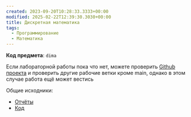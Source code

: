 ```yaml
---
created: 2023-09-20T10:28:33.3333+00:00
modified: 2025-02-22T12:39:30.3030+00:00
title: Дискретная математика
tags:
  - Программирование
  - Математика
---
```

**Код предмета**: `dima`

Если лабораторной работы пока что нет, можете проверить [Github проекта](https://github.com/IAmProgrammist/lab_materials) и проверить другие рабочие ветки кроме main, однако в этом случае работа ещё может вестись 

Общие исходники:
- [Отчёты](https://github.com/IAmProgrammist/lab_materials/tree/main/%D0%94%D0%B8%D1%81%D0%BC%D0%B0%D1%82)
- [Код](https://github.com/IAmProgrammist/discrete_math)